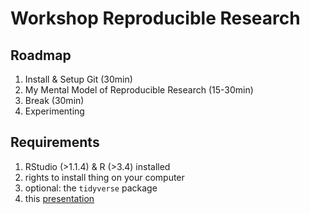 # Workshop Reproducible Research
## Roadmap

1. Install & Setup Git (30min)
2. My Mental Model of Reproducible Research (15-30min)
3. Break (30min)
4. Experimenting

## Requirements

1. RStudio (>1.1.4) & R (>3.4) installed
2. rights to install thing on your computer
3. optional: the `tidyverse` package
4. this [presentation](https://raw.githubusercontent.com/aaronpeikert/workshop-reproducible-research/master/presentation.Rmd)
